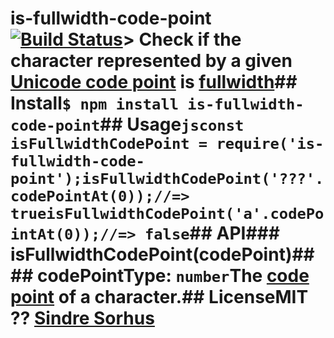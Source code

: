 # is-fullwidth-code-point [![Build Status](https://travis-ci.org/sindresorhus/is-fullwidth-code-point.svg?branch=master)](https://travis-ci.org/sindresorhus/is-fullwidth-code-point)> Check if the character represented by a given [Unicode code point](https://en.wikipedia.org/wiki/Code_point) is [fullwidth](https://en.wikipedia.org/wiki/Halfwidth_and_fullwidth_forms)## Install```$ npm install is-fullwidth-code-point```## Usage```jsconst isFullwidthCodePoint = require('is-fullwidth-code-point');isFullwidthCodePoint('???'.codePointAt(0));//=> trueisFullwidthCodePoint('a'.codePointAt(0));//=> false```## API### isFullwidthCodePoint(codePoint)#### codePointType: `number`The [code point](https://en.wikipedia.org/wiki/Code_point) of a character.## LicenseMIT ?? [Sindre Sorhus](https://sindresorhus.com)